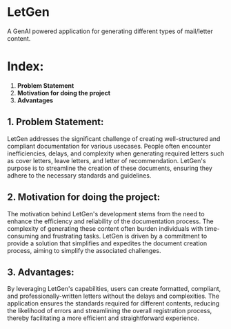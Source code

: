 # LetGen
A GenAI powered application for generating different types of mail/letter content.

# Index:
 1. **Problem Statement**
 2. **Motivation for doing the project**
 3. **Advantages**
  ## 1. Problem Statement:
LetGen addresses the significant challenge of creating well-structured and compliant documentation for various usecases. People often encounter inefficiencies, delays, and complexity when generating required letters such as cover letters, leave letters, and letter of recommendation. LetGen's purpose is to streamline the creation of these documents, ensuring they adhere to the necessary standards and guidelines.
  ## 2. Motivation for doing the project:
The motivation behind LetGen's development stems from the need to enhance the efficiency and reliability of the documentation process. The complexity of generating these content often burden individuals with time-consuming and frustrating tasks. LetGen is driven by a commitment to provide a solution that simplifies and expedites the document creation process, aiming to simplify the associated challenges.
  ## 3. Advantages:
   By leveraging LetGen's capabilities, users can create formatted, compliant, and professionally-written letters without the delays and complexities. The application ensures the standards required for different contents, reducing the likelihood of errors and streamlining the overall registration process, thereby facilitating a more efficient and straightforward experience.
